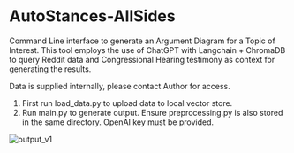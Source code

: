 # AutoStances-AllSides

Command Line interface to generate an Argument Diagram for a Topic of Interest. This tool employs the use of ChatGPT with Langchain + ChromaDB to query Reddit data and Congressional Hearing testimony as context for
generating the results.

Data is supplied internally, please contact Author for access.

1. First run load_data.py to upload data to local vector store.
2. Run main.py to generate output. Ensure preprocessing.py is also stored in the same directory. OpenAI key must be provided.



![output_v1](https://github.com/Armaniii/AutoStances-AllSides/assets/25016724/0b65afd4-1636-42e5-befb-28e058ad125a)


